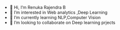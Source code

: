- 👋 Hi, I’m Renuka Rajendra B
- 👀 I’m interested in Web analytics ,Deep Learning 
- 🌱 I’m currently learning NLP,Computer Vision 
- 💞️ I’m looking to collaborate on Deep learning  prjects


<!---
mail4rrb/mail4rrb is a ✨ special ✨ repository because its `README.md` (this file) appears on your GitHub profile.
You can click the Preview link to take a look at your changes.
--->
